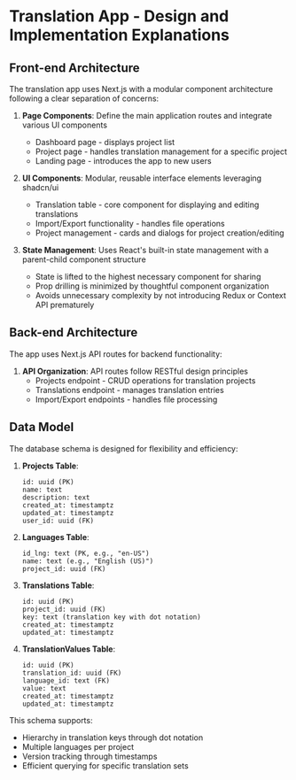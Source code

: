 # Translation App - Design and Implementation Explanations

## Front-end Architecture

The translation app uses Next.js with a modular component architecture following a clear separation of concerns:

1. **Page Components**: Define the main application routes and integrate various UI components
   - Dashboard page - displays project list
   - Project page - handles translation management for a specific project
   - Landing page - introduces the app to new users

2. **UI Components**: Modular, reusable interface elements leveraging shadcn/ui
   - Translation table - core component for displaying and editing translations
   - Import/Export functionality - handles file operations
   - Project management - cards and dialogs for project creation/editing

3. **State Management**: Uses React's built-in state management with a parent-child component structure
   - State is lifted to the highest necessary component for sharing
   - Prop drilling is minimized by thoughtful component organization
   - Avoids unnecessary complexity by not introducing Redux or Context API prematurely

## Back-end Architecture

The app uses Next.js API routes for backend functionality:

1. **API Organization**: API routes follow RESTful design principles
   - Projects endpoint - CRUD operations for translation projects
   - Translations endpoint - manages translation entries
   - Import/Export endpoints - handles file processing


## Data Model

The database schema is designed for flexibility and efficiency:

1. **Projects Table**:
   ```
   id: uuid (PK)
   name: text
   description: text
   created_at: timestamptz
   updated_at: timestamptz
   user_id: uuid (FK)
   ```

2. **Languages Table**:
   ```
   id_lng: text (PK, e.g., "en-US")
   name: text (e.g., "English (US)")
   project_id: uuid (FK)
   ```

3. **Translations Table**:
   ```
   id: uuid (PK)
   project_id: uuid (FK)
   key: text (translation key with dot notation)
   created_at: timestamptz
   updated_at: timestamptz
   ```

4. **TranslationValues Table**:
   ```
   id: uuid (PK)
   translation_id: uuid (FK)
   language_id: text (FK)
   value: text
   created_at: timestamptz
   updated_at: timestamptz
   ```

This schema supports:
- Hierarchy in translation keys through dot notation
- Multiple languages per project
- Version tracking through timestamps
- Efficient querying for specific translation sets

